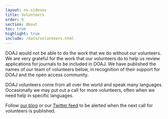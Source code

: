 ```yaml
---
layout: no-sidenav
title: Volunteers
order: 6
section: About
toc: true
highlight: true
include: /data/volunteers.html
---
```


DOAJ would not be able to do the work that we do without our volunteers. We are very grateful for the work that our volunteers do to help us review applications for journals to be included in DOAJ. We have published the names of our team of volunteers below, in recognition of their support for DOAJ and the open access community.

DOAJ volunteers come from all over the world and speak many languages. Occasionally we may put out a call for more volunteers, often when we need help in specific languages.

Follow [our blog](https://blog.doaj.org/) or our [Twitter feed](http://twitter.com/doajplus) to be alerted when the next call for volunteers is published.
